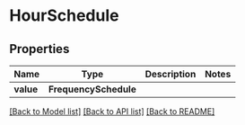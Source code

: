 # HourSchedule


## Properties
Name | Type | Description | Notes
------------ | ------------- | ------------- | -------------
**value** | **FrequencySchedule** |  | 

[[Back to Model list]](../README.md#documentation-for-models) [[Back to API list]](../README.md#documentation-for-api-endpoints) [[Back to README]](../README.md)


